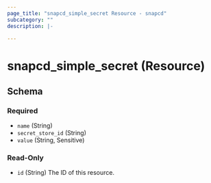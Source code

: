 ```yaml
---
page_title: "snapcd_simple_secret Resource - snapcd"
subcategory: ""
description: |-
  
---
```


# snapcd_simple_secret (Resource)






<!-- schema generated by tfplugindocs -->
## Schema

### Required

- `name` (String)
- `secret_store_id` (String)
- `value` (String, Sensitive)

### Read-Only

- `id` (String) The ID of this resource.
